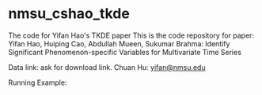 # nmsu_cshao_tkde
The code for Yifan Hao's TKDE paper
This is the code repository for paper: Yifan Hao, Huiping Cao, Abdullah Mueen, Sukumar Brahma: Identify Significant Phenomenon-specific Variables for Multivariate Time Series

Data link: ask for download link. Chuan Hu: yifan@nmsu.edu

Running Example:
